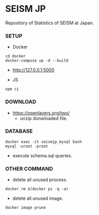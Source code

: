 # SEISM JP
Repository of Statistics of SEISM at Japan.

### SETUP

* Docker

```
cd docker
docker-compose up -d --build
```

* http://127.0.0.1:5000

* JS

```
npm ci
```

### DOWNLOAD
* https://openlayers.org/two/
  * unzip donwloaded file.

### DATABASE

```
docker exec -it seismjp_mysql bash
mysql -uroot -proot
```

* execute schema.sql queries.

### OTHER COMMAND

* delete all unused process.

```
docker rm $(docker ps -q -a)
```

* delete all unused image.

```
docker image prune
```
